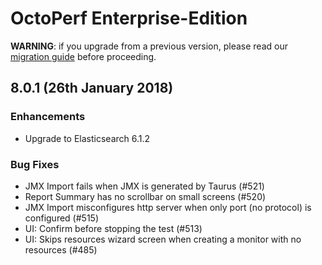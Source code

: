# OctoPerf Enterprise-Edition

**WARNING**: if you upgrade from a previous version, please read our [migration guide](https://doc.octoperf.com/enterprise-edition/migration/) before proceeding.

## 8.0.1 (26th January 2018)

### Enhancements

- Upgrade to Elasticsearch 6.1.2

### Bug Fixes

- JMX Import fails when JMX is generated by Taurus (#521)
- Report Summary has no scrollbar on small screens (#520)
- JMX Import misconfigures http server when only port (no protocol) is configured (#515)
- UI: Confirm before stopping the test (#513)
- UI: Skips resources wizard screen when creating a monitor with no resources (#485)
